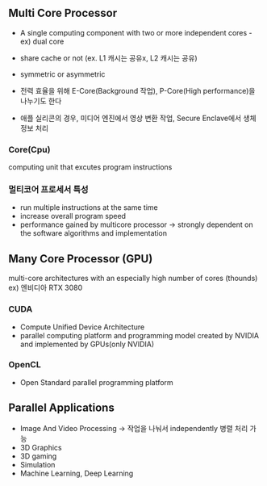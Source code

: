 ## Multi Core Processor
- A single computing component with two or more independent cores - ex) dual core
- share cache or not (ex. L1 캐시는 공유x, L2 캐시는 공유)
- symmetric or asymmetric

- 전력 효율을 위해 E-Core(Background 작업), P-Core(High performance)을 나누기도 한다
- 애플 실리콘의 경우, 미디어 엔진에서 영상 변환 작업, Secure Enclave에서 생체 정보 처리
### Core(Cpu) 
computing unit that excutes program instructions
### 멀티코어 프로세서 특성
- run multiple instructions at the same time
- increase overall program speed
- performance gained by multicore processor 
  -> strongly dependent on the software algorithms and implementation
## Many Core Processor (GPU)
multi-core architectures with an especially high number of cores (thounds) 
ex) 엔비디아 RTX 3080
### CUDA
- Compute Unified Device Architecture
- parallel computing platform and programming model created by NVIDIA and implemented by GPUs(only NVIDIA)
### OpenCL
- Open Standard parallel programming platform
## Parallel Applications
- Image And Video Processing -> 작업을 나눠서 independently 병렬 처리 가능
- 3D Graphics
- 3D gaming
- Simulation
- Machine Learning, Deep Learning